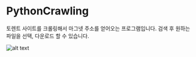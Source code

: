 # PythonCrawling


토렌트 사이트를 크롤링해서
마그넷 주소를 얻어오는 프로그램입니다.
검색 후 원하는 파일을 선택, 다운로드 할 수 있습니다.               



![alt text](https://t1.daumcdn.net/cfile/tistory/99D14B365C3F70D704)
